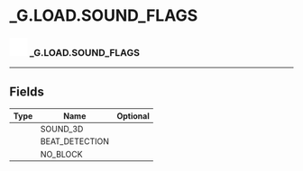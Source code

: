 # _G.LOAD.SOUND_FLAGS

### <img src="../../.gitbook/assets/base.png" width="32" height="32" /> _G.LOAD.SOUND_FLAGS


-----------------
## Fields

| Type   | Name | Optional |
| ------ | ---- | -------: |
|  | SOUND_3D |  |
|  | BEAT_DETECTION |  |
|  | NO_BLOCK |  |
